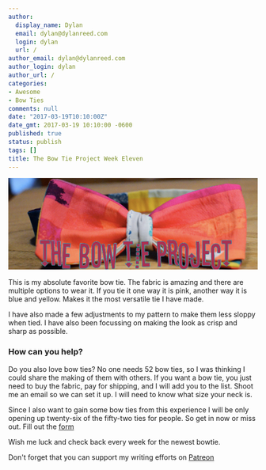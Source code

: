 ```yaml
---
author:
  display_name: Dylan
  email: dylan@dylanreed.com
  login: dylan
  url: /
author_email: dylan@dylanreed.com
author_login: dylan
author_url: /
categories:
- Awesome
- Bow Ties
comments: null
date: "2017-03-19T10:10:00Z"
date_gmt: 2017-03-19 10:10:00 -0600
published: true
status: publish
tags: []
title: The Bow Tie Project Week Eleven
---
```


![](https://raw.githubusercontent.com/dylanreed/dylan.blog/gh-pages/images/bow-tie/Bowtie-week-11.jpg)

This is my absolute favorite bow tie. The fabric is amazing and there are multiple options to wear it. If you tie it one way it is pink, another way it is blue and yellow. Makes it the most versatile tie I have made. 

I have also made a few adjustments to my pattern to make them less sloppy when tied. I have also been focussing on making the look as crisp and sharp as possible. 

<h3>How can you help?</h3>

Do you also love bow ties? No one needs 52 bow ties, so I was thinking I could share the making of them with others. If you want a bow tie, you just need to buy the fabric, pay for shipping,  and I will add you to the list. Shoot me an email so we can set it up. I will need to know what size your neck is. 

Since I also want to gain some bow ties from this experience I will be only opening up twenty-six of the fifty-two ties for people. So get in now or miss out. Fill out the [form](http://dylan.la/2j1ogU3)

Wish me luck and check back every week for the newest bowtie.

Don't forget that you can support my writing efforts on [Patreon](https://www.patreon.com/dylanreed)




